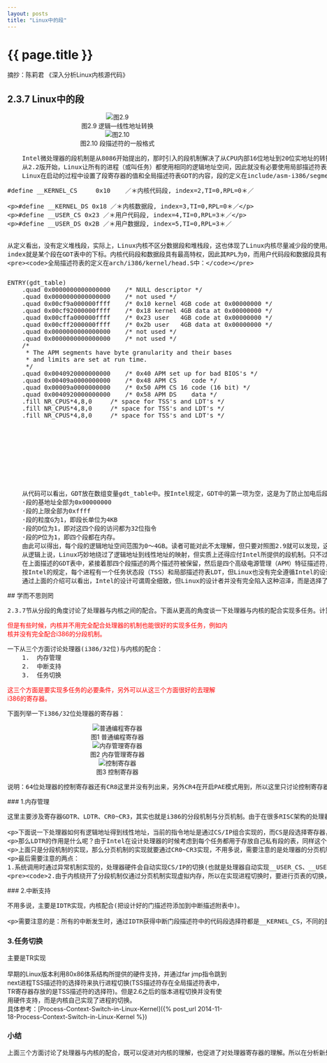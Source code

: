 ```yaml
---
layout: posts
title: "Linux中的段"
---
```

# {{ page.title }}
摘抄：陈莉君 《深入分析Linux内核源代码》
## 2.3.7 Linux中的段
<div align=center><img src="/images/linux中的段/图2.9逻辑—线性地址转换.gif" alt="图2.9"></div>
<div align=center>图2.9 逻辑—线性地址转换</div>
<div align=center><img src="/images/linux中的段/图2.10段描述符的一般格式.gif" alt="图2.10"></div>
<div align=center>图2.10 段描述符的一般格式</div>
<xmp class="my_xmp_class">    Intel微处理器的段机制是从8086开始提出的，那时引入的段机制解决了从CPU内部16位地址到20位实地址的转换。为了保持这种兼容性，386仍然使用段机制，但比以前复杂得多。因此，Linux内核的设计并没有全部采用Intel所提供的段方案，仅仅有限度地使用了一下分段机制。这不仅简化了Linux内核的设计，而且为把Linux移植到其他平台创造了条件，因为很多RISC处理器并不支持段机制。但是，对段机制相关知识的了解是进入Linux内核的必经之路。
	从2.2版开始，Linux让所有的进程（或叫任务）都使用相同的逻辑地址空间，因此就没有必要使用局部描述符表LDT。但内核中也用到LDT，那只是在VM86模式中运行Wine，因为就是说在Linux上模拟运行Winodws软件或DOS软件的程序时才使用。
	Linux在启动的过程中设置了段寄存器的值和全局描述符表GDT的内容，段的定义在include/asm-i386/segment.h中：
</xmp>
<xmp class="prettyprint linenums">#define __KERNEL_CS     0x10    ／＊内核代码段, index=2,TI=0,RPL=0＊／

#define __KERNEL_DS     0x18    ／＊内核数据段, index=3,TI=0,RPL=0＊／

#define __USER_CS       0x23    ／＊用户代码段, index=4,TI=0,RPL=3＊／

#define __USER_DS       0x2B    ／＊用户数据段, index=5,TI=0,RPL=3＊／
</xmp>
<xmp class="my_xmp_class">    从定义看出，没有定义堆栈段，实际上，Linux内核不区分数据段和堆栈段，这也体现了Linux内核尽量减少段的使用。因为没有使用LDT，因此，TI=0,并把这4个段都放在GDT中, index就是某个段在GDT表中的下标。内核代码段和数据段具有最高特权，因此其RPL为0，而用户代码段和数据段具有最低特权，因此其RPL为3。可以看出，Linux内核再次简化了特权级的使用，使用了两个特权级而不是4个。

	全局描述符表的定义在arch/i386/kernel/head.S中：
</xmp>
<div style="width: 1024px; height: 480px; overflow: scroll">
<xmp class="prettyprint linenums">ENTRY(gdt_table)
    .quad 0x0000000000000000	/* NULL descriptor */
	.quad 0x0000000000000000	/* not used */
	.quad 0x00cf9a000000ffff	/* 0x10 kernel 4GB code at 0x00000000 */
	.quad 0x00cf92000000ffff	/* 0x18 kernel 4GB data at 0x00000000 */
	.quad 0x00cffa000000ffff	/* 0x23 user   4GB code at 0x00000000 */
	.quad 0x00cff2000000ffff	/* 0x2b user   4GB data at 0x00000000 */
	.quad 0x0000000000000000	/* not used */
	.quad 0x0000000000000000	/* not used */
	/*
	 * The APM segments have byte granularity and their bases
	 * and limits are set at run time.
	 */
	.quad 0x0040920000000000	/* 0x40 APM set up for bad BIOS's */
	.quad 0x00409a0000000000	/* 0x48 APM CS    code */
	.quad 0x00009a0000000000	/* 0x50 APM CS 16 code (16 bit) */
	.quad 0x0040920000000000	/* 0x58 APM DS    data */
	.fill NR_CPUS*4,8,0		/* space for TSS's and LDT's */
	.fill NR_CPUS*4,8,0		/* space for TSS's and LDT's */
	.fill NR_CPUS*4,8,0		/* space for TSS's and LDT's */
</xmp>
</div>
<xmp class="my_xmp_class">    从代码可以看出，GDT放在数组变量gdt_table中。按Intel规定，GDT中的第一项为空，这是为了防止加电后段寄存器未经初始化就进入保护模式而使用GDT的。第二项也没用。从下标2到5共4项对应于前面的4种段描述符值。对照图2.10，从描述符的数值可以得出：
	·段的基地址全部为0x00000000
	·段的上限全部为0xffff
	·段的粒度G为1，即段长单位为4KB
	·段的D位为1，即对这四个段的访问都为32位指令
	·段的P位为1，即四个段都在内存。
	由此可以得出，每个段的逻辑地址空间范围为0～4GB。读者可能对此不太理解，但只要对照图2.9就可以发现，这种设置既简单又巧妙。因为每个段的基地址为0，因此，逻辑地址到线性地址映射保持不变，也就是说，偏移量就是线性地址，我们以后所提到的逻辑地址（或虚拟地址）和线性地址指的也就是同一地址。看来，Linux巧妙地把段机制给绕过去了，而完全利用了分页机制。
	从逻辑上说，Linux巧妙地绕过了逻辑地址到线性地址的映射，但实质上还得应付Intel所提供的段机制。只不过，Linux把段机制变得相当简单，它只把段分为两种：用户态（RPL＝3）的段和内核态（RPL=0）的段，因此，描述符投影寄存器的内容很少发生变化，只在进程从用户态切换到内核态或者反之时才发生变化。另外，用户段和内核段的区别也仅仅在其RPL不同，因此内核根本无需访问描述符投影寄存器，当然也无需访问GDT，而仅从段寄存器的最低两位就可以获取RPL的信息。Linux这样设计所带来的好处是显而易见的，Intel的分段部件对Linux性能造成的影响可以忽略不计。
	在上面描述的GDT表中，紧接着那四个段描述的两个描述符被保留，然后是四个高级电源管理（APM）特征描述符，对此不进行详细讨论。
	按Intel的规定，每个进程有一个任务状态段（TSS）和局部描述符表LDT，但Linux也没有完全遵循Intel的设计思路。如前所述，Linux的进程没有使用LDT，而对TSS的使用也非常有限，每个CPU仅使用一个TSS。
	通过上面的介绍可以看出，Intel的设计可谓周全细致，但Linux的设计者并没有完全陷入这种沼泽，而是选择了简洁而有效的途径，以完成所需功能并达到较好的性能为目
</xmp>
## 学而不思则罔
<xmp class="my_xmp_class">2.3.7节从分段的角度讨论了处理器与内核之间的配合。下面从更高的角度谈一下处理器与内核的配合实现多任务。计算机系统从最初发展到现在，硬件、软件都在发展着，而且二者的发展有些地方是目的相同的。例如多任务这个方向，内存管理是实现多任务的必要条件，硬件在这方面的发展是MMU去支持内存管理，而软件的发展就是内核去配合MMU，从而才能实现内存管理的虚拟空间、分页。
</xmp>
<font color="red">但是有些时候，内核并不用完全配合处理器的机制也能很好的实现多任务，例如内核并没有完全配合i386的分段机制。</font><br>
<xmp class="my_xmp_class">一下从三个方面讨论处理器(i386/32位)与内核的配合：
    1.  内存管理
    2.  中断支持
    3.  任务切换
</xmp>
<font color="red">这三个方面是要实现多任务的必要条件，另外可以从这三个方面很好的去理解i386的寄存器。</font>
<xmp class="my_xmp_class">下面列举一下i386/32位处理器的寄存器：
</xmp>
<div align=center><img src="/images/linux中的段/普通编程寄存器.jpg" alt="普通编程寄存器"></div>
<div align=center>图1 普通编程寄存器</div>
<div align=center><img src="/images/linux中的段/内存管理寄存器.jpg" alt="内存管理寄存器"></div>
<div align=center>图2 内存管理寄存器</div>
<div align=center><img src="/images/linux中的段/控制寄存器.png" alt="控制寄存器"></div>
<div align=center>图3 控制寄存器</div>
<xmp class="my_xmp_class">说明：64位处理器的控制寄存器还有CR8这里并没有列出来，另外CR4在开启PAE模式用到，所以这里只讨论控制寄存器的CR0~CR3。
</xmp>
### 1.内存管理
<xmp class="my_xmp_class">这里主要涉及寄存器GDTR、LDTR、CR0~CR3，其实也就是i386的分段机制与分页机制。由于在很多RISC架构的处理器仅支持分页不支持分段，内核为了移植的方便，所以内核并没有完全配合分段机制。怎么能够躲过内存的分段机制呢，内核把所有段基地址都设置为0，这样逻辑地址和线性地址是一样的(这也是不区分逻辑地址与线性地址的原因)，具体可以参考上文。

下面说一下处理器如何有逻辑地址得到线性地址，当前的指令地址是通过CS/IP组合实现的，而CS是段选择寄存器，IP是偏移寄存器。段选择寄存器用于查找段描述符，段描述符中存放着段基地址，从而段基地址加上偏移量实现逻辑地址到线性地址的转换。那么怎么通过段选择符查找段描述符呢？其实所有的段描述符都放在内存之中的一个表中(虽然段选择符的影子寄存器中存在段选择符)，这样就存在一个问题，这个表的物理地址是什么呢？GDTR就是用来描述这个表的物理地址等属性。

那么LDTR的作用是什么呢？由于Intel在设计处理器的时候考虑到每个任务都用于存放自己私有段的表，同样这个表也放在内存中，LDTR就用于描述这个表的属性，但是大多数用户态的进程并不使用私有描述，所以这里不多介绍。

上面只是分段机制的实现，那么分页机制的实现就要通过CR0~CR3实现，不用多说，需要注意的是处理器的分页机制是通过两级实现。

最后需要注意的两点：
    1.系统调用时通过异常机制实现的，处理器硬件会自动实现CS/IP的切换(也就是处理器自动实现__USER_CS、__USER_DS与__KERNEL_CS、__USER_DS的切换)。内核要做的就是去把设计好的_USER_CS、__USER_DS、__KERNEL_CS、__USER_DS添加到全局描述表中。

    2.由于内核绕开了分段机制仅通过分页机制实现虚拟内存，所以在实现进程切换时，要进行页表的切换，也就是CR0~CR3的切换。
</xmp>
### 2.中断支持
<xmp class="my_xmp_class">不用多说，主要是IDTR实现，内核配合(把设计好的门描述符添加到中断描述附表中)。

需要注意的是：所有的中断发生时，通过IDTR获得中断门段描述符中的代码段选择符都是__KERNEL_CS，不同的是IP不一样。而系统调用的异常门描述符中的代码段选择符也是__KERNEL_CS，而IP指向system_call，system_call通过不同的参数实现不同的系统调用。
</xmp>
### 3.任务切换
主要是TR实现<br><br>
早期的Linux版本利用80x86体系结构所提供的硬件支持，并通过far jmp指令跳到next进程TSS描述符的选择符来执行进程切换(TSS描述符存在全局描述符表中，TR寄存器存放的是TSS描述符的选择符)。但是2.6之后的版本进程切换并没有使用硬件支持，而是内核自己实现了进程的切换。<br>
具体参考：[Process-Context-Switch-in-Linux-Kernel]({% post_url 2014-11-18-Process-Context-Switch-in-Linux-Kernel %})
### 小结
<xmp class="my_xmp_class">上面三个方面讨论了处理器与内核的配合，既可以促进对内核的理解，也促进了对处理器寄存器的理解。所以在分析新处理器上的内核代码时，也可以从上面三个方面分析。例如arm处理器，由于arm处理器架构比较灵活，一般说arm寄存器并没有内存管理相关的寄存器，只说7种模式下的16个寄存器，其实arm的内存管理需要协处理器CP15去支持。另外arm处理器的内存管理也没有段机制，直接就是页机制。
</xmp>